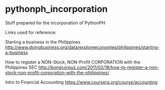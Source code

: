 pythonph_incorporation
======================

Stuff prepared for the incorporation of PythonPH

Links used for reference:

Starting a business in the Philippines
http://www.doingbusiness.org/data/exploreeconomies/philippines/starting-a-business

How to register a NON-Stock, NON-Profit CORPORATION with the Philippines SEC
http://bongcorpuz.com/2011/02/18/how-to-register-a-non-stock-non-profit-corporation-with-the-philippines/

Intro to Financial Accounting
https://www.coursera.org/course/accounting
